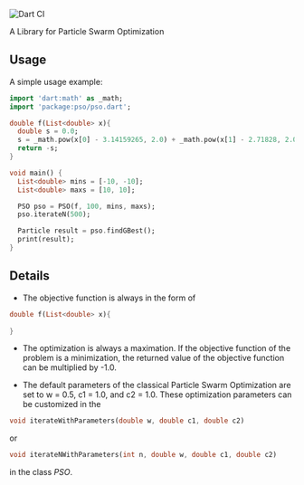 ![Dart CI](https://github.com/jbytecode/pso/workflows/Dart%20CI/badge.svg)

A Library for Particle Swarm Optimization


## Usage

A simple usage example:

```dart
import 'dart:math' as _math;
import 'package:pso/pso.dart';

double f(List<double> x){
  double s = 0.0;
  s = _math.pow(x[0] - 3.14159265, 2.0) + _math.pow(x[1] - 2.71828, 2.0);
  return -s;
}

void main() {
  List<double> mins = [-10, -10];
  List<double> maxs = [10, 10];

  PSO pso = PSO(f, 100, mins, maxs);
  pso.iterateN(500);

  Particle result = pso.findGBest();
  print(result);
}
```

## Details
* The objective function is always in the form of

```dart
double f(List<double> x){
  
}
```

* The optimization is always a maximation. If the objective
function of the problem is a minimization, the returned value of the 
objective function can be multiplied by -1.0.

* The default parameters of the classical Particle Swarm Optimization 
are set to w = 0.5, c1 = 1.0, and c2 = 1.0. These optimization parameters can be customized 
in the 

```dart
void iterateWithParameters(double w, double c1, double c2) 
```

or

```dart
void iterateNWithParameters(int n, double w, double c1, double c2) 
```


in the class *PSO*.
